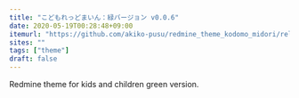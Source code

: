 ```yaml
---
title: "こどもれっどまいん：緑バージョン v0.0.6"
date: 2020-05-19T00:28:48+09:00
itemurl: "https://github.com/akiko-pusu/redmine_theme_kodomo_midori/releases/tag/0.0.6"
sites: ""
tags: ["theme"]
draft: false
---
```


Redmine theme for kids and children green version.
